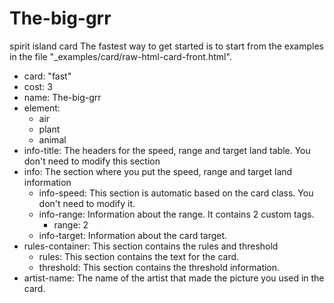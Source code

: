 # The-big-grr
spirit island card
The fastest way to get started is to start from the examples in the file "_examples/card/raw-html-card-front.html".


- card:  "fast" 
- cost: 3
- name: The-big-grr
- element: 
   - air
   - plant
  - animal
- info-title: The headers for the speed, range and target land table. You don't need to modify this section
- info: The section where you put the speed, range and target land information
  - info-speed: This section is automatic based on the card class. You don't need to modify it.
  - info-range: Information about the range. It contains 2 custom tags.
    - range: 2
  - info-target: Information about the card target.
- rules-container: This section contains the rules and threshold
  - rules: This section contains the text for the card.
  - threshold: This section contains the threshold information.
- artist-name: The name of the artist that made the picture you used in the card.
